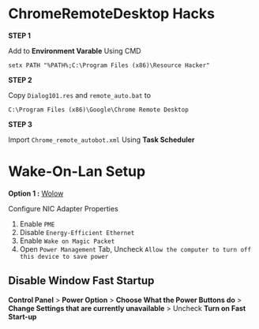 # ChromeRemoteDesktop Hacks

 **STEP 1**
 
 Add to **Environment Varable** Using CMD 

    setx PATH "%PATH%;C:\Program Files (x86)\Resource Hacker"

**STEP 2**

Copy `Dialog101.res` and `remote_auto.bat` to 

    C:\Program Files (x86)\Google\Chrome Remote Desktop
    
**STEP 3**

Import `Chrome_remote_autobot.xml` Using **Task Scheduler**

# Wake-On-Lan Setup

**Option 1 :** [Wolow](https://wolow.site/#about)

Configure NIC Adapter Properties
1. Enable `PME`
2. Disable `Energy-Efficient Ethernet`
3. Enable `Wake on Magic Packet`
4. Open `Power Management` Tab, Uncheck `Allow the computer to turn off this device to save power`

## Disable Window Fast Startup

**Control Panel** > **Power Option** > **Choose What the Power Buttons do** >
**Change Settings that are currently unavailable** > Uncheck **Turn on Fast Start-up**
